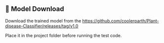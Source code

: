 ## 🔗 Model Download

Download the trained model from the https://github.com/coolerparth/Plant-disease-Classifier/releases/tag/v1.0

Place it in the project folder before running the test code.
